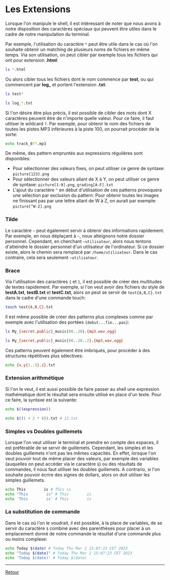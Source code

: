 # Les Extensions

Lorsque l'on manipule le shell, il est intéressant de noter que nous avons à notre disposition des caractères spéciaux qui peuvent être utiles dans le cadre de notre manipulation du terminal.

Par exemple, l'utilisation du caractère `*` peut être utile dans le cas où l'on souhaite obtenir un matching de plusieurs noms de fichiers en même temps. Via son utilisation, on peut cibler par exemple tous les fichiers qui ont pour extension **.html**:

```bash
ls *.html
```

Ou alors cibler tous les fichiers dont le nom commence par **test**, ou qui commencent par **log\_** et portent l'extension **.txt**:

```bash
ls test*

ls log_*.txt
```

Si l'on désire être plus précis, il est possible de cibler des mots dont X caractères peuvent être de n'importe quelle valeur. Pour ce faire, il faut utiliser le wildcard `?`. Par exemple, pour obtenir le nom des fichiers de toutes les pistes MP3 inférieures à la piste 100, on pourrait procéder de la sorte:

```bash
echo track_0??.mp3
```

De même, des pattern empruntés aux expressions régulières sont disponibles:

- Pour sélectionner des valeurs fixes, on peut utiliser ce genre de syntaxe: `picture[123].png`
- Pour sélectionner des valeurs allant de X à Y, on peut utiliser ce genre de syntaxe: `picture[1-9].png`, `grading[A-F].txt`
- L'ajout du caractère `^` en début d'utilisation de ces patterns provoquera une sélection par exclusion du pattern: Pour obtenir toutes les images ne finissant pas par une lettre allant de W à Z, on aurait par exemple: `picture[^W-Z].png`

### Tilde

Le caractère `~` peut également servir à obtenir des informations rapidement. Par exemple, en nous déplaçant à `~`, nous atteignons notre dossier personnel. Cependant, en cherchant `~utilisateur`, alors nous tentons d'atteindre le dossier personnel d'un utilisateur de l'ordinateur. Si ce dossier existe, alors le chemin sera remplacé par `/home/utilisateur`. Dans le cas contraire, cela sera seulement `~utilisateur`.

### Brace

Via l'utilisation des caractères `{` et `}`, il est possible de créer des multitudes de textes rapidement. Par exemple, si l'on veut avoir des fichiers du style de **testA.txt**, **testB.txt** et **testC.txt**, alors on peut se servir de `test{A,B,C}.txt` dans le cadre d'une commande touch:

```bash
touch test{A,B,C}.txt
```

Il est même possible de créer des patterns plus complexes comme par exemple avec l'utilisation des portées `{debut...fin...pas}`:

```bash
ls My_{secret,public}_music{00..20}.{mp3,wav,ogg}

ls My_{secret,public}_music{00..20..2}.{mp3,wav,ogg}
```

Ces patterns peuvent également être imbriqués, pour procéder à des structures répétitives plus sélectives:

```bash
echo {x,y{1..5},z}.txt
```

### Extension arithmétique

Si l'on le veut, il est aussi possible de faire passer au shell une expression mathématique dont le résultat sera ensuite utilisé en place d'un texte. Pour ce faire, la syntaxe est la suivante:

```bash
echo $((expression))

echo $((1 + 2 * 6)).txt # 13.txt
```

### Simples vs Doubles guillemets

Lorsque l'on veut utiliser le terminal et prendre en compte des espaces, il est préférable de se servir de guillemets. Cependant, les simples et les doubles guillemets n'ont pas les mêmes capacités. En effet, lorsque l'on veut pouvoir tout de même placer des valeurs, par exemple des variables (auquelles on peut accéder via le caractère `$`) ou des résultats de commandes, il nous faut utiliser les doubles guillemets. A contrario, si l'on souhaite pouvoir écrire des signes de dollars, alors on doit utiliser les simples guillemets.

```bash
echo This        is # This is
echo "This        is" # This        is
echo 'This        is' # This        is
```

### La substitution de commande

Dans le cas où l'on le voudrait, il est possible, à la place de variables, de se servir du caractère `$` combiné avec des parenthèses pour placer à un emplacement donné de notre commande le résultat d'une commande plus ou moins complexe:

```bash
echo Today $(date) # Today Thu Mar 2 15:07:23 CET 2023
echo "Today $(date)" # Today Thu Mar 2 15:07:23 CET 2023
echo 'Today $(date)' # Today $(date)
```

---

[Retour](../README.md)
